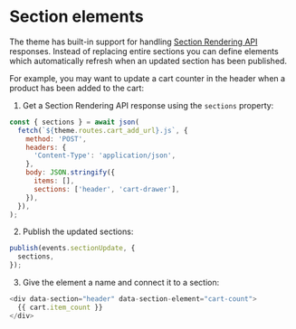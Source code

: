 # Section elements

The theme has built-in support for handling [Section Rendering API](https://shopify.dev/docs/api/ajax/section-rendering) responses. Instead of replacing entire sections you can define elements which automatically refresh when an updated section has been published.

For example, you may want to update a cart counter in the header when a product has been added to the cart:

1. Get a Section Rendering API response using the `sections` property:

```js
const { sections } = await json(
  fetch(`${theme.routes.cart_add_url}.js`, {
    method: 'POST',
    headers: {
      'Content-Type': 'application/json',
    },
    body: JSON.stringify({
      items: [],
      sections: ['header', 'cart-drawer'],
    }),
  }),
);
```

2. Publish the updated sections:

```js
publish(events.sectionUpdate, {
  sections,
});
```

3. Give the element a name and connect it to a section:

```js
<div data-section="header" data-section-element="cart-count">
  {{ cart.item_count }}
</div>
```
